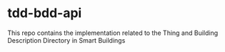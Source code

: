# tdd-bdd-api
This repo contains the implementation related to the Thing and Building Description Directory in Smart Buildings
